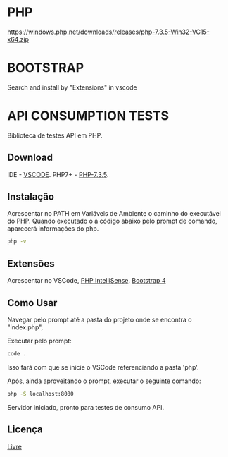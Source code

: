 # PHP
https://windows.php.net/downloads/releases/php-7.3.5-Win32-VC15-x64.zip
# BOOTSTRAP
Search and install by "Extensions" in vscode


# API CONSUMPTION TESTS
Biblioteca de testes API em PHP.

## Download
IDE - [VSCODE](https://code.visualstudio.com/Download).
PHP7+ - [PHP-7.3.5](https://windows.php.net/downloads/releases/php-7.3.5-Win32-VC15-x64.zip).

## Instalação

Acrescentar no PATH em Variáveis de Ambiente o caminho do executável do PHP.
Quando executado o a código abaixo pelo prompt de comando, aparecerá informações do php.
```bash
php -v
```

## Extensões
Acrescentar no VSCode,
	[PHP IntelliSense](https://marketplace.visualstudio.com/items?itemName=felixfbecker.php-intellisense).
	[Bootstrap 4](https://marketplace.visualstudio.com/items?itemName=thekalinga.bootstrap4-vscode)

## Como Usar
Navegar pelo prompt até a pasta do projeto onde se encontra o "index.php",

Executar pelo prompt:
```bash
code .
```
Isso fará com que se inicie o VSCode referenciando a pasta 'php'.

Após, ainda aproveitando o prompt, executar o seguinte comando:
```bash
php -S localhost:8080
```
Servidor iniciado, pronto para testes de consumo API.

## Licença
[Livre](https://pt.wikipedia.org/wiki/Licen%C3%A7a_livre)